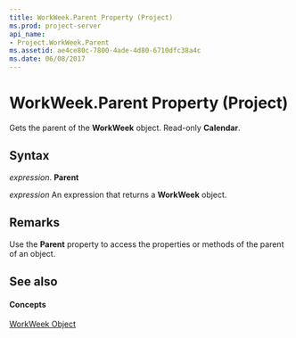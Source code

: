 ```yaml
---
title: WorkWeek.Parent Property (Project)
ms.prod: project-server
api_name:
- Project.WorkWeek.Parent
ms.assetid: ae4ce80c-7800-4ade-4d80-6710dfc38a4c
ms.date: 06/08/2017
---
```



# WorkWeek.Parent Property (Project)

Gets the parent of the **WorkWeek** object. Read-only **Calendar**.


## Syntax

 _expression_. **Parent**

 _expression_ An expression that returns a **WorkWeek** object.


## Remarks

Use the **Parent** property to access the properties or methods of the parent of an object.


## See also


#### Concepts


[WorkWeek Object](workweek-object-project.md)


